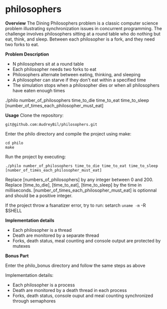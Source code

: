 # philosophers

**Overview**
The Dining Philosophers problem is a classic computer science problem illustrating synchronization issues in concurrent programming. The challenge involves philosophers sitting at a round table who do nothing but eat, think, and sleep. Between each philosopher is a fork, and they need two forks to eat.

**Problem Description**
- N philosophers sit at a round table
- Each philosopher needs two forks to eat
- Philosophers alternate between eating, thinking, and sleeping
- A philosopher can starve if they don't eat within a specified time
- The simulation stops when a philosopher dies or when all philosophers have eaten enough times

./philo number_of_philosophers time_to_die time_to_eat time_to_sleep [number_of_times_each_philosopher_must_eat]

**Usage**
Clone the repository:

    git@github.com:AudreyBil/philosophers.git

Enter the philo directory and compile the project using make:

    cd philo
    make

Run the project by executing:

    ./philo number_of_philosophers time_to_die time_to_eat time_to_sleep [number_of_times_each_philosopher_must_eat]
Replace [numbers_of_philosophers] by any integer between 0 and 200.
Replace [time_to_die], [time_to_eat], [time_to_sleep] by the time in milliseconds.
[number_of_times_each_philosopher_must_eat] is optionnal and should be a positive integer.

If the project throw a fsanatizer error, try to run:
    setarch `uname -m` -R $SHELL

**Implementation details**
- Each philosopher is a thread
- Death are monitored by a separate thread
- Forks, death status, meal counting and console output are protected by mutexes

**Bonus Part**

Enter the philo_bonus directory and follow the same steps as above

Implementation details:
- Each philosopher is a process
- Death are monitored by a death thread in each process
- Forks, death status, console ouput and meal counting synchronized through semaphores


